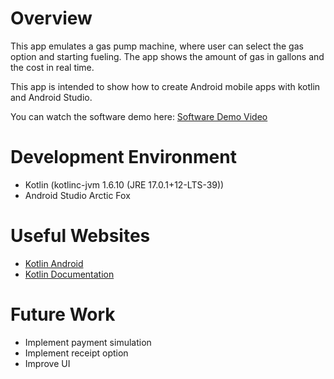 # Overview

This app emulates a gas pump machine, where user can select the gas option and starting fueling. The app shows the amount of gas in gallons and the cost in real time.

This app is intended to show how to create Android mobile apps with kotlin and Android Studio.

You can watch the software demo here: [Software Demo Video](https://youtu.be/wrO1dI81GJQ)

# Development Environment

* Kotlin (kotlinc-jvm 1.6.10 (JRE 17.0.1+12-LTS-39))
* Android Studio Arctic Fox


# Useful Websites

* [Kotlin Android](https://developer.android.com/kotlin)
* [Kotlin Documentation](https://kotlinlang.org/)

# Future Work

* Implement payment simulation
* Implement receipt option 
* Improve UI